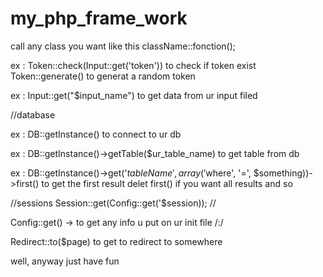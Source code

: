 # my_php_frame_work

call any class you want like this className::fonction();

ex : Token::check(Input::get('token')) to check if token exist Token::generate() to generat a random token

ex : Input::get("$input_name") to get data from ur input filed

//database

ex : DB::getInstance() to connect to ur db

ex : DB::getInstance()->getTable($ur_table_name) to get table from db

ex : DB::getInstance()->get('$tableName', array('$where', '=', $something))->first() to get the first result 
delet first() if you want all results and so

//sessions
Session::get(Config::get('$session));
//

Config::get() -> to get any info u put on ur init file
/:/

Redirect::to($page) to get to redirect to somewhere 

well, anyway just have fun 
